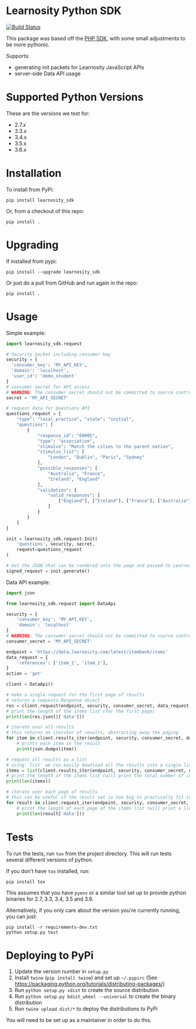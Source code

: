 Learnosity Python SDK
=====================

[![Build Status](https://travis-ci.org/Learnosity/learnosity-sdk-python.svg?branch=master)](https://travis-ci.org/Learnosity/learnosity-sdk-python)

This package was based off the [PHP
SDK](https://github.com/Learnosity/learnosity-sdk-php), with some small
adjustments to be more pythonic.

Supports:

* generating init packets for Learnosity JavaScript APIs
* server-side Data API usage

# Supported Python Versions

These are the versions we test for:

* 2.7.x
* 3.3.x
* 3.4.x
* 3.5.x
* 3.6.x

# Installation

To install from PyPi:

    pip install learnosity_sdk

Or, from a checkout of this repo:

    pip install .

# Upgrading

If installed from pypi:

    pip install --upgrade learnosity_sdk

Or just do a pull from GitHub and run again in the repo:

    pip install .

# Usage

Simple example:

```python
import learnosity_sdk.request

# Security packet including consumer key
security = {
  'consumer_key': 'MY_API_KEY',
  'domain': 'localhost',
  'user_id': 'demo_student'
}
# consumer secret for API access
# WARNING: The consumer secret should not be committed to source control.
secret = 'MY_API_SECRET'

# request data for Questions API
questions_request = {
    "type": "local_practice", "state": "initial",
    "questions": [
        {
            "response_id": "60005",
            "type": "association",
            "stimulus": "Match the cities to the parent nation",
            "stimulus_list": [
                "London", "Dublin", "Paris", "Sydney"
            ],
            "possible_responses": [
                "Australia", "France",
                "Ireland", "England"
            ],
            "validation": {
                "valid_responses": [
                    ["England"], ["Ireland"], ["France"], ["Australia"]
                ]
            }
        }
    ]
}

init = learnosity_sdk.request.Init(
    'questions', security, secret,
    request=questions_request
)

# Get the JSON that can be rendered into the page and passed to LearnosityApp.init
signed_request = init.generate()
```

Data API example:

```python
import json

from learnosity_sdk.request import DataApi

security = {
    'consumer_key': 'MY_API_KEY',
    'domain': 'localhost'
}
# WARNING: The consumer secret should not be committed to source control.
consumer_secret = 'MY_API_SECRET'

endpoint = 'https://data.learnosity.com/latest/itembank/items'
data_request = {
    'references': ['item_1', 'item_2'],
}
action = 'get'

client = DataApi()

# make a single request for the first page of results
# returns a requests.Response object
res = client.request(endpoint, security, consumer_secret, data_request, action)
# print the length of the items list (for the first page)
print(len(res.json()['data']))

# iterate over all results
# this returns an iterator of results, abstracting away the paging
for item in client.results_iter(endpoint, security, consumer_secret, data_request, action):
    # prints each item in the result
    print(json.dumps(item))

# request all results as a list
# using `list` we can easily download all the results into a single list
items = list(client.results_iter(endpoint, security, consumer_secret, data_request, action))
# print the length of the items list (will print the total number of items)
print(len(items))

# iterate over each page of results
# this can be useful if the result set is too big to practically fit in memory all at once
for result in client.request_iter(endpoint, security, consumer_secret, data_request, action):
    # print the length of each page of the items list (will print a line for each page in the results)
    print(len(result['data']))
```

# Tests

To run the tests, run `tox` from the project directory. This will run tests several different versions of python.

If you don't have `tox` installed, run:

    pip install tox

This assumes that you have `pyenv` or a similar tool set up to provide python binaries for 2.7, 3.3, 3.4, 3.5 and 3.6.

Alternatively, if you only care about the version you're currently running, you can just:

    pip install -r requirements-dev.txt
    python setup.py test

# Deploying to PyPi

1. Update the version number in `setup.py`
2. Install `twine` (`pip install twine`) and set up `~/.pypirc` (See https://packaging.python.org/tutorials/distributing-packages/)
3. Run `python setup.py sdist` to create the source distribution
4. Run `python setup.py bdist_wheel --universal` to create the binary distribution
5. Run `twine upload dist/*` to deploy the distributions to PyPi

You will need to be set up as a maintainer in order to do this.

